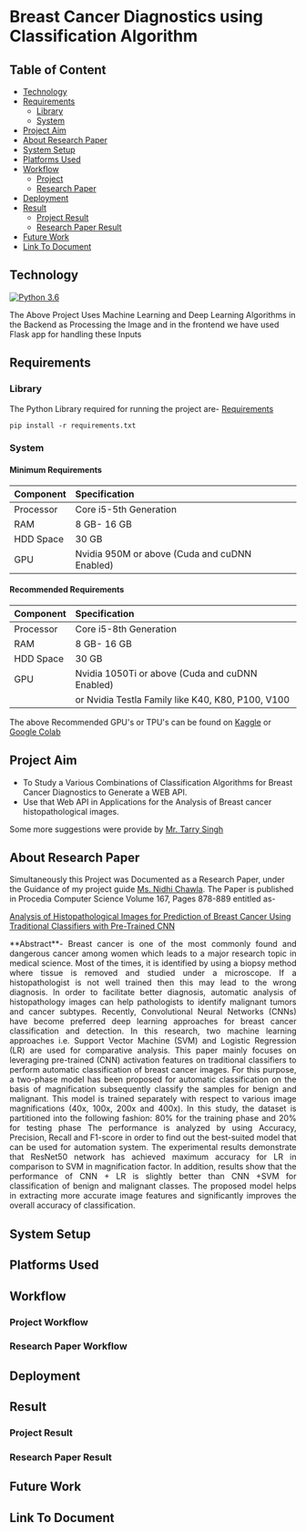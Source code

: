 # Breast Cancer Diagnostics using Classification Algorithm

## Table of Content
* [Technology](#Technology)
* [Requirements](#Requirements)
  * [Library](#Requirements)
  * [System](#System)
* [Project Aim](#Project-Aim)
* [About Research Paper](#About-Research-Paper)
* [System Setup](#System-Setup)
* [Platforms Used](#Platforms-Used)
* [Workflow](#Workflow)
  * [Project](#Project-Workflow)
  * [Research Paper](#Research-Paper-Workflow)
* [Deployment](#Deployment)
* [Result](#Result)
  * [Project Result](#Project-Result)
  * [Research Paper Result](#Research-Paper-Result)
* [Future Work](#Future-Work)
* [Link To Document](#Document)

## Technology
[![Python 3.6](https://img.shields.io/badge/python-3.6-blue.svg)](https://www.python.org/downloads/release/python-360/)

The Above Project Uses Machine Learning and Deep Learning Algorithms in the Backend as Processing the Image and
in the frontend we have used Flask app for handling these Inputs

## Requirements
### Library
The Python Library required for running the project are- [Requirements](https://github.com/karangupta26/Breast-Cancer-Diagnostics-using-Classification-Algorithm/blob/master/Backend/Library%20Needed/requirements.txt)

    pip install -r requirements.txt

### System
#### Minimum Requirements

| Component       | Specification                                 |
| :-------------  | :----------------                             |
| Processor       | Core i5-5th Generation                        |
| RAM             | 8 GB- 16 GB                                   |
| HDD Space       | 30 GB                                         |
| GPU             | Nvidia 950M or above (Cuda and cuDNN Enabled) |        |

#### Recommended Requirements

| Component       | Specification                                            |
| :-------------  | :----------------                                        |
| Processor       | Core i5-8th Generation                                   |
| RAM             | 8 GB- 16 GB                                              |
| HDD Space       | 30 GB                                                    |
| GPU             | Nvidia 1050Ti or above (Cuda and cuDNN Enabled)          |
|                 | or Nvidia Testla Family like K40, K80, P100, V100        |

The above Recommended GPU's or TPU's can be found on [Kaggle](https://www.kaggle.com/) or
[Google Colab](https://colab.research.google.com/)

## Project Aim
* To Study a Various Combinations of Classification Algorithms for Breast Cancer Diagnostics to Generate a WEB API.
* Use that Web API in Applications for the Analysis of Breast cancer histopathological images.

Some more suggestions were provide by [Mr. Tarry Singh](https://www.linkedin.com/in/tarrysingh/)

## About Research Paper

Simultaneously this Project was Documented as a Research Paper, under the Guidance of my project guide
[Ms. Nidhi Chawla](https://www.linkedin.com/in/nidhi-chawla-044a999b/). The Paper is published
in Procedia Computer Science Volume 167, Pages 878-889 entitled as-

[Analysis of Histopathological Images for Prediction of Breast Cancer Using Traditional Classifiers with Pre-Trained CNN](https://doi.org/10.1016/j.procs.2020.03.427)

<p style='text-align: justify;'>**Abstract**- Breast cancer is one of the most commonly found and dangerous cancer among women which leads to a major research topic in medical science. Most of the times, it is identified by using a biopsy method where tissue is removed and studied under a microscope. If a histopathologist is not well trained then this may lead to the wrong diagnosis. In order to facilitate better diagnosis, automatic analysis of histopathology images can help pathologists to identify malignant tumors and cancer subtypes. Recently, Convolutional Neural Networks (CNNs) have become preferred deep learning approaches for breast cancer classification and detection. In this research, two machine learning approaches i.e. Support Vector Machine (SVM) and Logistic Regression (LR) are used for comparative analysis. This paper mainly focuses on leveraging pre-trained (CNN) activation features on traditional classifiers to perform automatic classification of breast cancer images. For this purpose, a two-phase model has been proposed for automatic classification on the basis of magnification subsequently classify the samples for benign and malignant. This model is trained separately with respect to various image magnifications (40x, 100x, 200x and 400x). In this study, the dataset is partitioned into the following fashion: 80% for the training phase and 20% for testing phase The performance is analyzed by using Accuracy, Precision, Recall and F1-score in order to find out the best-suited model that can be used for automation system. The experimental results demonstrate that ResNet50 network has achieved maximum accuracy for LR in comparison to SVM in magnification factor. In addition, results show that the performance of CNN + LR is slightly better than CNN +SVM for classification of benign and malignant classes. The proposed model helps in extracting more accurate image features and significantly improves the overall accuracy of classification.</p>

## System Setup

## Platforms Used

## Workflow
### Project Workflow
### Research Paper Workflow

## Deployment

## Result
### Project Result
### Research Paper Result

## Future Work

## Link To Document
